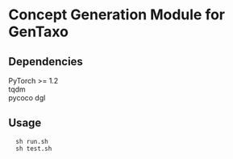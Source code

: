 # Concept Generation Module for GenTaxo

## Dependencies
PyTorch >= 1.2  
tqdm   
pycoco 
dgl

## Usage
```
  sh run.sh
  sh test.sh
```
